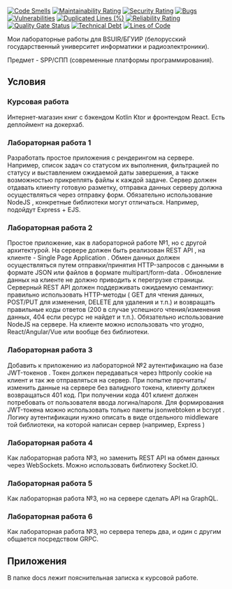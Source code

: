 [![Code Smells][code_smells_badge]][code_smells_link]
[![Maintainability Rating][maintainability_rating_badge]][maintainability_rating_link]
[![Security Rating][security_rating_badge]][security_rating_link]
[![Bugs][bugs_badge]][bugs_link]
[![Vulnerabilities][vulnerabilities_badge]][vulnerabilities_link]
[![Duplicated Lines (%)][duplicated_lines_density_badge]][duplicated_lines_density_link]
[![Reliability Rating][reliability_rating_badge]][reliability_rating_link]
[![Quality Gate Status][quality_gate_status_badge]][quality_gate_status_link]
[![Technical Debt][technical_debt_badge]][technical_debt_link]
[![Lines of Code][lines_of_code_badge]][lines_of_code_link]

Мои лабораторные работы для BSUIR/БГУИР (белорусский государственный университет информатики и радиоэлектроники).

Предмет - SPP/СПП (современные платформы программирования).

## Условия

### Курсовая работа

Интернет-магазин книг с бэкендом Kotlin Ktor и фронтендом React. Есть деплоймент на докерхаб.

### Лабораторная работа 1

Разработать простое приложения с рендерингом на сервере. Например, список задач со
статусом их выполнения, фильтрацией по статусу и выставлением ожидаемой даты завершения,
а также возможностью прикреплять файлы к каждой задаче. Сервер должен отдавать клиенту
готовую разметку, отправка данных серверу должна осуществляться через отправку форм.
Обязательно использование NodeJS , конкретные библиотеки могут отличаться. Например,
подойдут Express + EJS.

### Лабораторная работа 2

Простое приложение, как в лабораторной работе №1, но с другой архитектурой. На сервере
должен быть реализован REST API , на клиенте - Single Page Application . Обмен данных
должен осуществляться путем отправки/принятия HTTP-запросов с данными в формате JSON
или файлов в формате multipart/form-data . Обновление данных на клиенте не должно
приводить к перегрузке страницы. Серверный REST API должен поддерживать ожидаемую
семантику: правильно использовать HTTP-методы ( GET для чтения данных, POST/PUT для
изменения, DELETE для удаления и т.п.) и возвращать правильные коды ответов (200 в случае
успешного чтения/изменения данных, 404 если ресурс не найдет и т.п.). Обязательно
использование NodeJS на сервере. На клиенте можно использовать что угодно,
React/Angular/Vue или вообще без библиотеки.

### Лабораторная работа 3

Добавить к приложению из лабораторной №2 аутентификацию на базе JWT-токенов . Токен
должен передаваться через httponly cookie на клиент и так же отправляться на сервер. При
попытке прочитать/изменить данные на сервере без валидного токена, клиенту должен
возвращаться 401 код. При получении кода 401 клиент должен потребовать от пользователя
ввода логина/пароля. Для формирования JWT-токена можно использовать только пакеты
jsonwebtoken и bcrypt . Логику аутентификации нужно описать в виде отдельного middleware
той библиотеки, на которой написан сервер (например, Express )

### Лабораторная работа 4

Как лабораторная работа №3, но заменить REST API на обмен данных через WebSockets.
Можно использовать библиотеку Socket.IO.

### Лабораторная работа 5

Как лабораторная работа №3, но на сервере сделать API на GraphQL.

### Лабораторная работа 6

Как лабораторная работа №3, но сервера теперь два, и один с другим общается посредством GRPC.

## Приложения

В папке docs лежит пояснительная записка к курсовой работе.

<!----------------------------------------------------------------------------->

[code_smells_badge]: https://sonarcloud.io/api/project_badges/measure?project=Hummel009_Modern-Programming-Platforms&metric=code_smells

[code_smells_link]: https://sonarcloud.io/summary/overall?id=Hummel009_Modern-Programming-Platforms

[maintainability_rating_badge]: https://sonarcloud.io/api/project_badges/measure?project=Hummel009_Modern-Programming-Platforms&metric=sqale_rating

[maintainability_rating_link]: https://sonarcloud.io/summary/overall?id=Hummel009_Modern-Programming-Platforms

[security_rating_badge]: https://sonarcloud.io/api/project_badges/measure?project=Hummel009_Modern-Programming-Platforms&metric=security_rating

[security_rating_link]: https://sonarcloud.io/summary/overall?id=Hummel009_Modern-Programming-Platforms

[bugs_badge]: https://sonarcloud.io/api/project_badges/measure?project=Hummel009_Modern-Programming-Platforms&metric=bugs

[bugs_link]: https://sonarcloud.io/summary/overall?id=Hummel009_Modern-Programming-Platforms

[vulnerabilities_badge]: https://sonarcloud.io/api/project_badges/measure?project=Hummel009_Modern-Programming-Platforms&metric=vulnerabilities

[vulnerabilities_link]: https://sonarcloud.io/summary/overall?id=Hummel009_Modern-Programming-Platforms

[duplicated_lines_density_badge]: https://sonarcloud.io/api/project_badges/measure?project=Hummel009_Modern-Programming-Platforms&metric=duplicated_lines_density

[duplicated_lines_density_link]: https://sonarcloud.io/summary/overall?id=Hummel009_Modern-Programming-Platforms

[reliability_rating_badge]: https://sonarcloud.io/api/project_badges/measure?project=Hummel009_Modern-Programming-Platforms&metric=reliability_rating

[reliability_rating_link]: https://sonarcloud.io/summary/overall?id=Hummel009_Modern-Programming-Platforms

[quality_gate_status_badge]: https://sonarcloud.io/api/project_badges/measure?project=Hummel009_Modern-Programming-Platforms&metric=alert_status

[quality_gate_status_link]: https://sonarcloud.io/summary/overall?id=Hummel009_Modern-Programming-Platforms

[technical_debt_badge]: https://sonarcloud.io/api/project_badges/measure?project=Hummel009_Modern-Programming-Platforms&metric=sqale_index

[technical_debt_link]: https://sonarcloud.io/summary/overall?id=Hummel009_Modern-Programming-Platforms

[lines_of_code_badge]: https://sonarcloud.io/api/project_badges/measure?project=Hummel009_Modern-Programming-Platforms&metric=ncloc

[lines_of_code_link]: https://sonarcloud.io/summary/overall?id=Hummel009_Modern-Programming-Platforms
